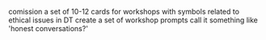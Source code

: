 ---
---

comission a set of 10-12 cards for workshops with symbols related to ethical issues in DT
create a set of workshop prompts
call it something like 'honest conversations?'
